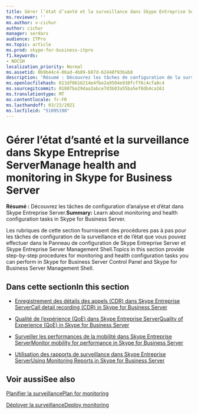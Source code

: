 ```yaml
---
title: Gérer l’état d’santé et la surveillance dans Skype Entreprise Server
ms.reviewer: ''
ms.author: v-cichur
author: cichur
manager: serdars
audience: ITPro
ms.topic: article
ms.prod: skype-for-business-itpro
f1.keywords:
- NOCSH
localization_priority: Normal
ms.assetid: 0b9b44c4-06ad-4b89-b87d-62448f936ab8
description: 'Résumé : Découvrez les tâches de configuration de la surveillance et de l’état dans Skype Entreprise Server.'
ms.openlocfilehash: 613df0616214e4fbe2a9504e930fcf76c4cfa8c4
ms.sourcegitcommit: 01087be29daa3abce7d3b03a55ba5ef8db4ca161
ms.translationtype: MT
ms.contentlocale: fr-FR
ms.lasthandoff: 03/23/2021
ms.locfileid: "51095198"
---
```

# <a name="manage-health-and-monitoring-in-skype-for-business-server"></a><span data-ttu-id="e389e-103">Gérer l’état d’santé et la surveillance dans Skype Entreprise Server</span><span class="sxs-lookup"><span data-stu-id="e389e-103">Manage health and monitoring in Skype for Business Server</span></span>

<span data-ttu-id="e389e-104">**Résumé :** Découvrez les tâches de configuration d’analyse et d’état dans Skype Entreprise Server.</span><span class="sxs-lookup"><span data-stu-id="e389e-104">**Summary:** Learn about monitoring and health configuration tasks in Skype for Business Server.</span></span>

<span data-ttu-id="e389e-105">Les rubriques de cette section fournissent des procédures pas à pas pour les tâches de configuration de la surveillance et de l’état que vous pouvez effectuer dans le Panneau de configuration de Skype Entreprise Server et Skype Entreprise Server Management Shell.</span><span class="sxs-lookup"><span data-stu-id="e389e-105">Topics in this section provide step-by-step procedures for monitoring and health configuration tasks you can perform in Skype for Business Server Control Panel and Skype for Business Server Management Shell.</span></span>

## <a name="in-this-section"></a><span data-ttu-id="e389e-106">Dans cette section</span><span class="sxs-lookup"><span data-stu-id="e389e-106">In this section</span></span>

- [<span data-ttu-id="e389e-107">Enregistrement des détails des appels (CDR) dans Skype Entreprise Server</span><span class="sxs-lookup"><span data-stu-id="e389e-107">Call detail recording (CDR) in Skype for Business Server</span></span>](call-detail-recording-cdr.md)

- [<span data-ttu-id="e389e-108">Qualité de l’expérience (QoE) dans Skype Entreprise Server</span><span class="sxs-lookup"><span data-stu-id="e389e-108">Quality of Experience (QoE) in Skype for Business Server</span></span>](quality-of-experience.md)

- [<span data-ttu-id="e389e-109">Surveiller les performances de la mobilité dans Skype Entreprise Server</span><span class="sxs-lookup"><span data-stu-id="e389e-109">Monitor mobility for performance in Skype for Business Server</span></span>](monitor-mobility-performance.md)

- [<span data-ttu-id="e389e-110">Utilisation des rapports de surveillance dans Skype Entreprise Server</span><span class="sxs-lookup"><span data-stu-id="e389e-110">Using Monitoring Reports in Skype for Business Server</span></span>](monitoring-reports.md)

## <a name="see-also"></a><span data-ttu-id="e389e-111">Voir aussi</span><span class="sxs-lookup"><span data-stu-id="e389e-111">See also</span></span>



[<span data-ttu-id="e389e-112">Planifier la surveillance</span><span class="sxs-lookup"><span data-stu-id="e389e-112">Plan for monitoring</span></span>](/previous-versions/office/lync-server-2013/lync-server-2013-planning-for-monitoring)

[<span data-ttu-id="e389e-113">Déployer la surveillance</span><span class="sxs-lookup"><span data-stu-id="e389e-113">Deploy monitoring</span></span>](/previous-versions/office/lync-server-2013/lync-server-2013-deploying-monitoring)